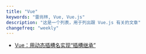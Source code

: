 ```yaml
---
title: "Vue"
keywords: "雷尚林, Vue, Vue.js"
description: "这是一个列表，用于列出跟 Vue.js 有关的文章"
changefreq: "weekly"
---
```


- [Vue：用动态插槽名实现“插槽继承”](/zh-CN/vue/slot-inheritance.md)
